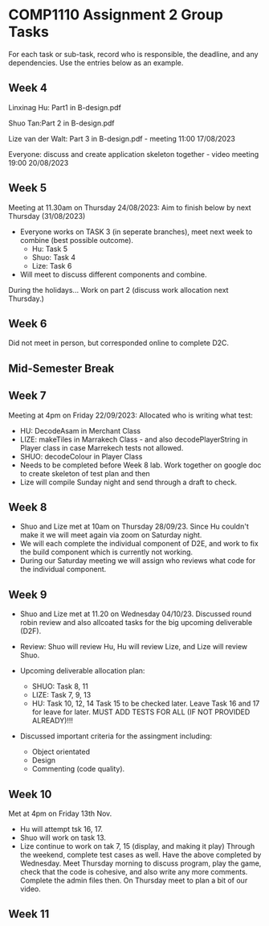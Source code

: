 
# COMP1110 Assignment 2 Group Tasks

For each task or sub-task, record who is responsible, the deadline, and any dependencies.
Use the entries below as an example.

## Week 4
Linxinag Hu: Part1 in B-design.pdf 

Shuo Tan:Part 2 in B-design.pdf

Lize van der Walt: Part 3 in B-design.pdf - meeting 11:00 17/08/2023

Everyone: discuss and create application skeleton together - video meeting 19:00 20/08/2023

## Week 5

Meeting at 11.30am on Thursday 24/08/2023:
Aim to finish below by next Thursday (31/08/2023)
- Everyone works on TASK 3 (in seperate branches), meet next week to combine (best possible outcome). 
  - Hu: Task 5
  - Shuo: Task 4
  - Lize: Task 6
- Will meet to discuss different components and combine.

During the holidays... Work on part 2 (discuss work allocation next Thursday.)

## Week 6

Did not meet in person, but corresponded online to complete D2C. 

## Mid-Semester Break

## Week 7
Meeting at 4pm on Friday 22/09/2023:
Allocated who is writing what test:
-   HU: DecodeAsam in Merchant Class
- LIZE: makeTiles in Marrakech Class - and also decodePlayerString in Player class in case Marrekech tests not allowed.
- SHUO: decodeColour in Player Class 
- Needs to be completed before Week 8 lab. Work together on google doc to create skeleton of test plan and then 
- Lize will compile Sunday night and send through a draft to check. 

## Week 8
- Shuo and Lize met at 10am on Thursday 28/09/23. Since Hu couldn't make it we will meet again via zoom on Saturday night. 
- We will each complete the individual component of D2E, and work to fix the build component which is currently not working. 
- During our Saturday meeting we will assign who reviews what code for the individual component. 

## Week 9
- Shuo and Lize met at 11.20 on Wednesday 04/10/23. Discussed round robin review and also allcoated tasks for the big upcoming deliverable (D2F). 
- Review: Shuo will review Hu, Hu will review Lize, and Lize will review Shuo. 
- Upcoming deliverable allocation plan:
  - SHUO: Task 8, 11  
  - LIZE: Task 7, 9, 13 
  - HU: Task 10, 12, 14
Task 15 to be checked later. Leave Task 16 and 17 for leave for later.
MUST ADD TESTS FOR ALL (IF NOT PROVIDED ALREADY)!!!

- Discussed important criteria for the assingment including:
  - Object orientated
  - Design
  - Commenting (code quality).
  
## Week 10
Met at 4pm on Friday 13th Nov. 
- Hu will attempt tsk 16, 17.
- Shuo will work on task 13. 
- Lize continue to work on tak 7, 15 (display, and making it play)
Through the weekend, complete test cases as well. 
Have the above completed by Wednesday. Meet Thursday morning to discuss program, play the game, 
check that the code is cohesive, and also write any more comments. Complete the admin files then.
On Thursday meet to plan a bit of our video. 

## Week 11
